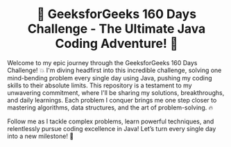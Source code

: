 <h1 align="center">🚀 GeeksforGeeks 160 Days Challenge - The Ultimate Java Coding Adventure! 🌟</h1>

Welcome to my epic journey through the GeeksforGeeks 160 Days Challenge! 💥 I'm diving headfirst into this incredible challenge, solving one mind-bending problem every single day using Java, pushing my coding skills to their absolute limits. This repository is a testament to my unwavering commitment, where I'll be sharing my solutions, breakthroughs, and daily learnings. Each problem I conquer brings me one step closer to mastering algorithms, data structures, and the art of problem-solving. 🔥

Follow me as I tackle complex problems, learn powerful techniques, and relentlessly pursue coding excellence in Java! Let’s turn every single day into a new milestone! 🚀
